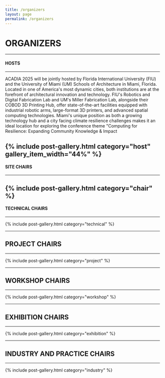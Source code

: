 ```yaml
---
title: /organizers
layout: page
permalink: /organizers
---
```


#  ORGANIZERS

---------------
#### HOSTS 
---------------

ACADIA 2025 will be jointly hosted by Florida International University (FIU) and the University of Miami (UM) Schools of Architecture in Miami, Florida. Located in one of America's most dynamic cities, both institutions are at the forefront of architectural innovation and technology. FIU's Robotics and Digital Fabrication Lab and UM's Miller Fabrication Lab, alongside their COBOD 3D Printing Hub, offer state-of-the-art facilities equipped with industrial robotic arms, large-format 3D printers, and advanced spatial computing technologies. Miami's unique position as both a growing technology hub and a city facing climate resilience challenges makes it an ideal location for exploring the conference theme "Computing for Resilience: Expanding Community Knowledge & Impact  

{% include post-gallery.html category="host" gallery_item_width="44%" %}
---------------
#### SITE CHAIRS
---------------

{% include post-gallery.html category="chair" %}
---------------
#### TECHNICAL CHAIRS
---------------

{% include post-gallery.html category="technical" %}

---------------
## PROJECT CHAIRS
---------------

{% include post-gallery.html category="project" %}

---------------
## WORKSHOP CHAIRS
---------------

{% include post-gallery.html category="workshop" %}

---------------
## EXHIBITION CHAIRS
---------------

{% include post-gallery.html category="exhibition" %}

---------------
## INDUSTRY AND PRACTICE CHAIRS
---------------

{% include post-gallery.html category="industry" %}
